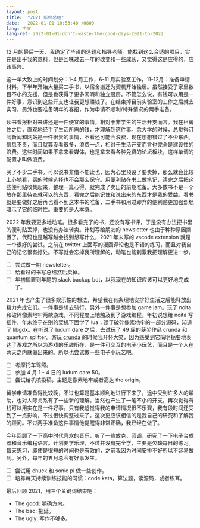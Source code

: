 ```yaml
---
layout: post
title:  "2021 年终总结"
date:   2022-01-01 10:53:40 +0800
lang: 中文
lang-ref: 2022-01-01-don't-waste-the-good-days-2021-to-2022
---
```


12 月的最后一天，我确定了毕设的选题和指导老师。能找到这么合适的项目，实在是出乎我的意料，但是回味过去一年的改变和一些成长，又觉得这是应得的，应该高兴。

这一年大致上的时间划分：1-4 月工作，6-11 月实验室工作，11-12月：准备申请材料。下半年开始大量买二手书，以宿舍搬迁为契机开始独居。虽然接受了家里数目不小的支援，但是也获得了更多闲暇和独立厨房。不管怎么说，有钱可以用是一件好事，意识到这些开支也让我更想赚钱了。在结束掉目前实验室的工作之后就去实习，另外也要准备明年的春招，作为申请不顺利/特殊情况的两手准备。

读书看报相对来讲还是一件便宜的事情，相对于非学生的生活开支而言。我在租房住之后，直观地经手了生活所需的钱，才理解到这件事。念大学的时候，总觉得订阅新闻和网站是一件很贵的事情，不看还可能会浪费，现在想想错过了不少东西。信息不贵，而且就算没看很多，浪费一点，相对于生活开支而言也完全是建设性的浪费。这些时间如果不拿来看媒体，也是拿来看各种免费的论坛板块，这样单调的配置才叫做浪费。

买了不少二手书。可以说书非借不能读也，因为心里预设了要卖掉，那么就会比较上心地看，买的时候选择也不会那么保守。用便利贴在书上做笔记，读完之后把这些便利贴收集起来，整理一篇心得，就完成了卖出的前期准备。大多数书不是一个放在那里待查就可以的东西，看完之后能记住和说出来的东西才是我的受益。看书就是要做好之后再也看不到这本书的准备，二手书和用过即弃的便利贴更加强烈地暗示了它的临时性。重要的是人本身。

2022 年我要更多地动笔。很多看完了的书，还没有写书评，于是没有办法把书里的便利贴丢掉，也没有办法转卖。计划写给朋友的 newsletter 也由于种种原因搁置了。代码也是越写越会找到想写什么，2021 年末写的 vscode extension 就是一个很好的尝试。之前在 twitter 上面写的漫画评论也是不错的练习，而且对我自己的记忆很有好处。不写就会忘掉我所理解的，动笔也能刺激我把理解更进一步。

- [ ] 尝试做一期 newsletter。
- [ ] 给看过的书写总结然后卖掉。
- [ ] 年初搁置到年尾的 slack backup bot，以我现在的知识应该可以更好地完成了。

2021 年也产生了很多娱乐性的想法，希望我在有条理地安排好生活之后能释放出精力完成它们。一件事是想去骑行，另外一件事是想参加 game jam。玩了 noita 和破碎像素地牢两款游戏，不同程度上地触及到了游戏编程。年初说想给 noita 写插件，年末终于在别的契机下面学了 lua；读了破碎像素地牢的一部分源码，知道了 libgdx。在听说了 ludum dare 之后，去试玩了 49 届的获奖作品 crunda 和 quantum splitter。游玩 [crunda](https://ldjam.com/events/ludum-dare/49/crunda) 的时候我开怀大笑，因为感受到它简明扼要地表达了游戏之所以为游戏的乐趣所在，是一件可交互的电子小玩艺，而且是一个人在两天之内就做出来的。所以也尝试做一些电子小玩艺吧。

- [ ] 考摩托车驾照。
- [ ] 参加 4 月 1 - 4 日的 ludum dare 50。
- [ ] 尝试给机核投稿，主题是像素地牢或者高达 the origin。

留学申请准备得比较晚，不过也算是基本顺利地进行下来了，途中受到许多人的帮助，也对人际关系有了一些新的理解。当然也产生了一笔不小的开支，再次觉得有钱可以用实在是一件好事。只有我爸觉得我的申请情况很不乐观，我有段时间还受到了一点影响，不过很快调整过来了。这次更应该相信的是我自己的研究和了解我的顾问。不过两手准备这件事情他提醒得非常正确，我已经在做了。

今年回顾了一下高中时代喜欢的音乐，听了一些放克、蓝调，研究了一下电子合成器和音乐编程语言。计划要学乐理，不过并没有完全学，主要是欠缺每日的练习。每天练习，即使是很短的时间也是有效的，之前我因为时间安排不好所以不容易做到。另外，每年的五月总会有好事发生。

- [ ] 尝试用 chuck 和 sonic pi 做一些创作。
- [ ] 培养每天持续训练技能的习惯：code kata，算法题，读源码，或者练耳。

最后回顾 2021，用三个关键词结束吧：

- The good: 明确方向。
- The bad: 拖延。
- The ugly: 写作不够多。


